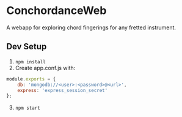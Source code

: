 ConchordanceWeb
===============

A webapp for exploring chord fingerings for any fretted instrument.

## Dev Setup
1. ``` npm install ```
2. Create app.conf.js with: 
```javascript
module.exports = {
	db: 'mongodb://<user>:<password>@<url>',
	express: 'express_session_secret'
};
```
3. ``` npm start ```
